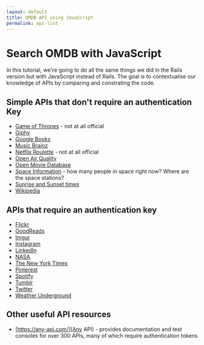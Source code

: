 ```yaml
---
layout: default
title: OMDB API using JavaScript
permalink: api-list
---
```


# Search OMDB with JavaScript

In this tutorial, we're going to do all the same things we did in the Rails version but with JavaScript instead of Rails. The goal is to contextualise our knowledge of APIs by comparing and constrating the code.


## Simple APIs that don't require an authentication Key
 - [Game of Thrones](https://anapioficeandfire.com/) - not at all official
 - [Giphy](http://api.giphy.com/)
 - [Google Books](https://developers.google.com/books/)
 - [Music Brainz](https://musicbrainz.org/doc/Development/XML_Web_Service/Version_2)
 - [Netflix Roulette](http://netflixroulette.net/api/) - not at all official
 - [Open Air Quality](https://docs.openaq.org/)
 - [Open Movie Database](https://www.omdbapi.com/)
 - [Space Information](http://open-notify.org/) - how many people in space right now? Where are the space stations?
 - [Sunrise and Sunset times](https://sunrise-sunset.org/api)
 - [Wikipedia](https://www.mediawiki.org/wiki/API:Main_page)

## APIs that require an authentication key
 - [Flickr](https://www.flickr.com/services/api/)
 - [GoodReads](https://www.goodreads.com/api)
 - [Imgur](https://api.imgur.com/#overview)
 - [Instagram](https://www.instagram.com/developer/)
 - [LinkedIn](https://developer.linkedin.com/docs/rest-api)
 - [NASA](https://api.nasa.gov/)
 - [The New York Times](https://developer.nytimes.com/)
 - [Pinterest](https://developers.pinterest.com/docs/api/overview/?)
 - [Spotify](https://developer.spotify.com/web-api/)
 - [Tumblr](https://www.tumblr.com/docs/en/api/v2)
 - [Twitter](https://dev.twitter.com/rest/public)
 - [Weather Underground](https://www.wunderground.com/weather/api/?MR=1)

## Other useful API resources
 - [https://any-api.com/](Any API) - provides documentation and test consoles for over 300 APIs, many of which require authentication tokens
